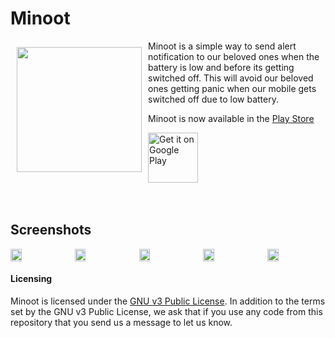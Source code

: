 # Minoot
<img src="./minoot_logo.png" align="left" width="200" hspace="10" vspace="10">
Minoot is a simple way to send alert notification to our beloved ones when the battery is low and before its getting switched off. This will avoid our beloved ones getting panic when our mobile gets switched off due to low battery.</br>

Minoot is now available in the [Play Store](https://play.google.com/store/apps/details?id=com.spritle.batteryapp)   </br>

<div style="display:flex;" >
<a href="https://play.google.com/store/apps/details?id=com.spritle.batteryapp">
    <img alt="Get it on Google Play"
        height="80"
        src="https://play.google.com/intl/en_us/badges/images/generic/en_badge_web_generic.png" />
</a>
</div>
</br></br>

## Screenshots
<div style="display:flex;" >
<img  src="screenshots/1.png" width="19%" >
<img style="margin-left:10px;" src="screenshots/2.png" width="19%" >
<img style="margin-left:10px;" src="screenshots/3.png" width="19%" >
<img style="margin-left:10px;" src="screenshots/4.png" width="19%" >
<img style="margin-left:10px;" src="screenshots/5.png" width="19%" >

</div>


#### Licensing
Minoot is licensed under the [GNU v3 Public License](https://github.com/HoraApps/LeafPic/blob/master/LICENSE).
In addition to the terms set by the GNU v3 Public License, we ask that if you use any code from this repository that you send us a message to let us know.

